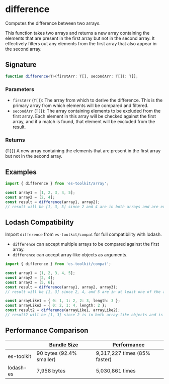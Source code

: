 # difference

Computes the difference between two arrays.

This function takes two arrays and returns a new array containing the elements
that are present in the first array but not in the second array. It effectively
filters out any elements from the first array that also appear in the second array.

## Signature

```typescript
function difference<T>(firstArr: T[], secondArr: T[]): T[];
```

### Parameters

- `firstArr` (`T[]`): The array from which to derive the difference. This is the primary array from which elements will be compared and filtered.
- `secondArr` (`T[]`): The array containing elements to be excluded from the first array. Each element in this array will be checked against the first array, and if a match is found, that element will be excluded from the result.

### Returns

(`T[]`) A new array containing the elements that are present in the first array but not
in the second array.

## Examples

```typescript
import { difference } from 'es-toolkit/array';

const array1 = [1, 2, 3, 4, 5];
const array2 = [2, 4];
const result = difference(array1, array2);
// result will be [1, 3, 5] since 2 and 4 are in both arrays and are excluded from the result.
```

## Lodash Compatibility

Import `difference` from `es-toolkit/compat` for full compatibility with lodash.

- `difference` can accept multiple arrays to be compared against the first array.
- `difference` can accept array-like objects as arguments.

```typescript
import { difference } from 'es-toolkit/compat';

const array1 = [1, 2, 3, 4, 5];
const array2 = [2, 4];
const array3 = [5, 6];
const result = difference(array1, array2, array3);
// result will be [1, 3] since 2, 4, and 5 are in at least one of the arrays and are excluded from the result.

const arrayLike1 = { 0: 1, 1: 2, 2: 3, length: 3 };
const arrayLike2 = { 0: 2, 1: 4, length: 2 };
const result2 = difference(arrayLike1, arrayLike2);
// result2 will be [1, 3] since 2 is in both array-like objects and is excluded from the result.
```

## Performance Comparison

|            | [Bundle Size](../../bundle-size.md) | [Performance](../../performance.md) |
| ---------- | ----------------------------------- | ----------------------------------- |
| es-toolkit | 90 bytes (92.4% smaller)            | 9,317,227 times (85% faster)        |
| lodash-es  | 7,958 bytes                         | 5,030,861 times                     |
